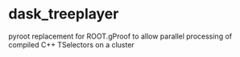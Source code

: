 # dask_treeplayer
pyroot replacement for ROOT.gProof to allow parallel processing of compiled C++ TSelectors on a cluster
